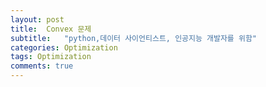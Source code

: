 ```yaml
---
layout: post
title:  Convex 문제
subtitle:   "python,데이터 사이언티스트, 인공지능 개발자를 위함"
categories: Optimization
tags: Optimization
comments: true
---
```

